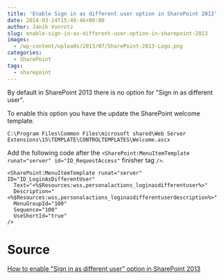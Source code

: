 ```yaml
---
title: 'Enable Sign in as different user option in SharePoint 2013'
date: 2014-03-24T15:49:46+00:00
author: Janik Vonrotz
slug: enable-sign-in-as-different-user-option-in-sharepoint-2013
images:
  - /wp-content/uploads/2013/07/SharePoint-2013-Logo.png
categories:
  - SharePoint
tags:
  - sharepoint
---
```

By default in SharePoint 2013 there is no option for "Sign in as different user".

To enable this option you have the update the SharePoint welcome template.<!--more-->

	C:\Program Files\Common Files\microsoft shared\Web Server Extensions\15\TEMPLATE\CONTROLTEMPLATES\Welcome.ascx

Add the following code after the `<SharePoint:MenuItemTemplate runat="server" id="ID_RequestAccess"` finisher tag `/>`.

```
<SharePoint:MenuItemTemplate runat="server" ID="ID_LoginAsDifferentUser"
  Text="<%$Resources:wss,personalactions_loginasdifferentuser%>"
  Description="<%$Resources:wss,personalactions_loginasdifferentuserdescription%>"
  MenuGroupId="100"
  Sequence="100"
  UseShortId="true"
/>
```

# Source

[How to enable "Sign in as different user" option in SharePoint 2013](http://www.codeproject.com/Tips/684751/How-to-enable-Sign-in-as-different-user-option-in)
